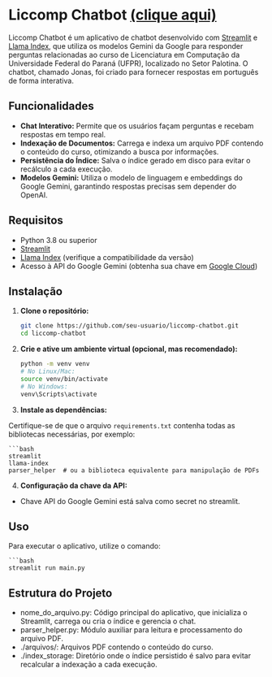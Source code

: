 # Liccomp Chatbot [(clique aqui)](https://liccompchatbot.streamlit.app/)

Liccomp Chatbot é um aplicativo de chatbot desenvolvido com [Streamlit](https://streamlit.io/) e [Llama Index](https://github.com/jerryjliu/llama_index), que utiliza os modelos Gemini da Google para responder perguntas relacionadas ao curso de Licenciatura em Computação da Universidade Federal do Paraná (UFPR), localizado no Setor Palotina. O chatbot, chamado Jonas, foi criado para fornecer respostas em português de forma interativa.

## Funcionalidades

- **Chat Interativo:** Permite que os usuários façam perguntas e recebam respostas em tempo real.
- **Indexação de Documentos:** Carrega e indexa um arquivo PDF contendo o conteúdo do curso, otimizando a busca por informações.
- **Persistência do Índice:** Salva o índice gerado em disco para evitar o recálculo a cada execução.
- **Modelos Gemini:** Utiliza o modelo de linguagem e embeddings do Google Gemini, garantindo respostas precisas sem depender do OpenAI.

## Requisitos

- Python 3.8 ou superior
- [Streamlit](https://streamlit.io/)
- [Llama Index](https://github.com/jerryjliu/llama_index) (verifique a compatibilidade da versão)
- Acesso à API do Google Gemini (obtenha sua chave em [Google Cloud](https://cloud.google.com/))

## Instalação

1. **Clone o repositório:**

   ```bash
   git clone https://github.com/seu-usuario/liccomp-chatbot.git
   cd liccomp-chatbot

2. **Crie e ative um ambiente virtual (opcional, mas recomendado):**

    ```bash
    python -m venv venv
    # No Linux/Mac:
    source venv/bin/activate
    # No Windows:
    venv\Scripts\activate

3. **Instale as dependências:**

Certifique-se de que o arquivo `requirements.txt` contenha todas as bibliotecas necessárias, por exemplo:

    ```bash
    streamlit
    llama-index
    parser_helper  # ou a biblioteca equivalente para manipulação de PDFs

4. **Configuração da chave da API:**

* Chave API do Google Gemini está salva como secret no streamlit. 

## Uso

Para executar o aplicativo, utilize o comando:

    ```bash
    streamlit run main.py

## Estrutura do Projeto
* nome_do_arquivo.py: Código principal do aplicativo, que inicializa o Streamlit, carrega ou cria o índice e gerencia o chat.
* parser_helper.py: Módulo auxiliar para leitura e processamento do arquivo PDF.
* ./arquivos/: Arquivos PDF contendo o conteúdo do curso.
* ./index_storage: Diretório onde o índice persistido é salvo para evitar recalcular a indexação a cada execução.














